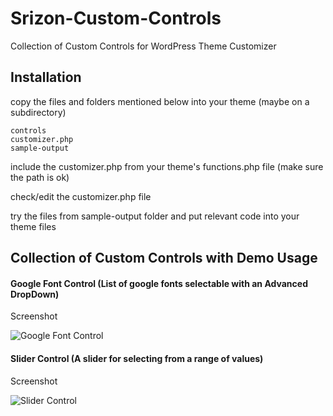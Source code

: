 # Srizon-Custom-Controls
Collection of Custom Controls for WordPress Theme Customizer

## Installation
copy the files and folders mentioned below into your theme (maybe on a subdirectory)
    
    controls
    customizer.php
    sample-output
    
include the customizer.php from your theme's functions.php file (make sure the path is ok)

check/edit the customizer.php file

try the files from sample-output folder and put relevant code into your theme files

## Collection of Custom Controls with Demo Usage

#### Google Font Control (List of google fonts selectable with an Advanced DropDown)
Screenshot

![Google Font Control](https://farm6.staticflickr.com/5693/23210136652_c23e40d824_z.jpg)

#### Slider Control (A slider for selecting from a range of values)
Screenshot

![Slider Control](https://farm1.staticflickr.com/720/23027366870_9313c22862_z.jpg)
